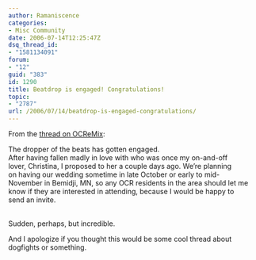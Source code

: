```yaml
---
author: Ramaniscence
categories:
- Misc Community
date: 2006-07-14T12:25:47Z
dsq_thread_id:
- "1581134091"
forum:
- "12"
guid: "383"
id: 1290
title: Beatdrop is engaged! Congratulations!
topic:
- "2787"
url: /2006/07/14/beatdrop-is-engaged-congratulations/
---
```


From the <a href="http://www.ocremix.org/phpBB2/viewtopic.php?t=87495" target="_blank">thread on OCReMix</a>:

<span class="postbody">The dropper of the beats has gotten engaged.<br /> After having fallen madly in love with who was once my on-and-off<br /> lover, Christina, I proposed to her a couple days ago. We&#8217;re planning<br /> on having our wedding sometime in late October or early to mid-<br /> November in Bemidji, MN, so any OCR residents in the area should let me<br /> know if they are interested in attending, because I would be happy to<br /> send an invite.<br /> </span>
  
<span class="postbody"><br /> Sudden, perhaps, but incredible.</p> 

<p>
  And I apologize if you thought this would be some cool thread about dogfights or something.</span>
</p>